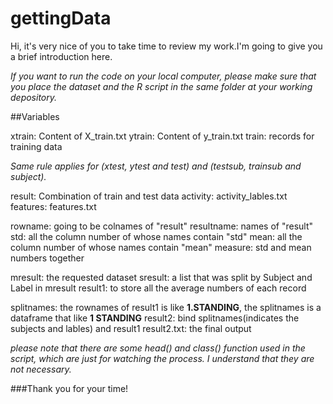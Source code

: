 gettingData
===========
Hi, it's very nice of you to take time to review my work.I'm going to give you a brief introduction here.

*If you want to run the code on your local computer, please make sure that you place the dataset and the R script in the same folder at your working depository.*

##Variables

xtrain: Content of X_train.txt
ytrain: Content of y_train.txt
train: records for training data

*Same rule applies for (xtest, ytest and test) and (testsub, trainsub and subject).*

result: Combination of train and test data
activity: activity_lables.txt
features: features.txt

rowname: going to be colnames of "result"
resultname: names of "result"
std: all the column number of whose names contain "std"
mean: all the column number of whose names contain "mean"
measure: std and mean numbers together

mresult: the requested dataset
sresult: a list that was split by Subject and Label in mresult
result1: to store all the average numbers of each record

splitnames: the rownames of result1 is like **1.STANDING**, the splitnames is a dataframe that like **1 STANDING**
result2: bind splitnames(indicates the subjects and lables) and result1
result2.txt: the final output


*please note that there are some head() and class() function used in the script, which are just for watching the process. I understand that they are not necessary.*

###Thank you for your time!
